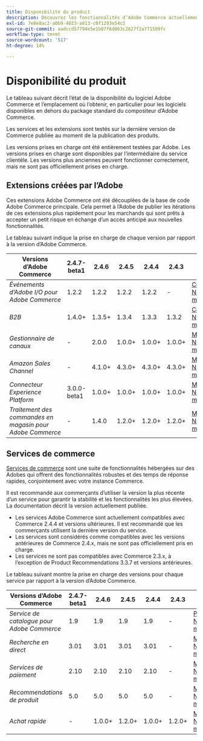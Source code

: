 ```yaml
---
title: Disponibilité du produit
description: Découvrez les fonctionnalités d’Adobe Commerce actuellement prises en charge et vérifiez leur compatibilité avec des versions Adobe Commerce spécifiques.
exl-id: 7e8e8ac2-a0b9-4023-a813-c0f1293e54c2
source-git-commit: aadccd57794e5e1b07f6d863c2627f2a771509fc
workflow-type: tm+mt
source-wordcount: '517'
ht-degree: 14%

---
```


# Disponibilité du produit

Le tableau suivant décrit l’état de la disponibilité du logiciel Adobe Commerce et l’emplacement où l’obtenir, en particulier pour les logiciels disponibles en dehors du package standard du compositeur d’Adobe Commerce.

Les services et les extensions sont testés sur la dernière version de Commerce publiée au moment de la publication des produits.

Les versions prises en charge ont été entièrement testées par Adobe. Les versions prises en charge sont disponibles par l’intermédiaire du service clientèle. Les versions plus anciennes peuvent fonctionner correctement, mais ne sont pas officiellement prises en charge.

## Extensions créées par l’Adobe

Ces extensions Adobe Commerce ont été découplées de la base de code Adobe Commerce principale. Cela permet à l’Adobe de publier les itérations de ces extensions plus rapidement pour les marchands qui sont prêts à accepter un petit risque en échange d’un accès anticipé aux nouvelles fonctionnalités.

Le tableau suivant indique la prise en charge de chaque version par rapport à la version d’Adobe Commerce.

| **Versions d’Adobe Commerce** | 2.4.7-beta1 | 2.4.6 | 2.4.5 | 2.4.4 | 2.4.3 |                                                                                                                                                                                                                                          |
|----------------------------------------|-------------|--------|--------|--------|--------|------------------------------------------------------------------------------------------------------------------------------------------------------------------------------------------------------------------------------------------|
| _Événements d’Adobe I/O pour Adobe Commerce_ | 1.2.2 | 1.2.2 | 1.2.2 | 1.2.2 | - | [Compositeur](https://developer.adobe.com/commerce/events/get-started/installation/) <br/>[Notes de mise à jour](https://developer.adobe.com/commerce/events/get-started/release-notes/) |
| _B2B_ | 1.4.0+ | 1.3.5+ | 1.3.4 | 1.3.3 | 1.3.2 | [Compositeur](https://experienceleague.adobe.com/docs/commerce-admin/b2b/install.html) <br/> [Notes de mise à jour](https://experienceleague.adobe.com/docs/commerce-admin/b2b/release-notes.html) |
| _Gestionnaire de canaux_ | - | 2.0.0 | 1.0.0+ | 1.0.0+ | 1.0.0+ | [Marché](https://commercemarketplace.adobe.com/magento-channel-manager.html)<br/> [Notes de mise à jour](https://experienceleague.adobe.com/docs/commerce-channels/channel-manager/release-notes.html) |
| _Amazon Sales Channel_ | - | 4.1.0+ | 4.3.0+ | 4.3.0+ | 4.3.0+ | [Marché](https://commercemarketplace.adobe.com/magento-module-amazon.html)<br/> [Notes de mise à jour](https://experienceleague.adobe.com/docs/commerce-channels/amazon/release-notes.html) |
| _Connecteur Experience Platform_ | 3.0.0-beta1 | 1.0.0+ | 1.0.0+ | 1.0.0+ | 1.0.0+ | [Marché](https://commercemarketplace.adobe.com/magento-experience-platform-connector.html)<br/>[Notes de mise à jour](https://experienceleague.adobe.com/docs/commerce-merchant-services/experience-platform-connector/release-notes.html) |
| _Traitement des commandes en magasin pour Adobe Commerce_ | - | 1.4.0 | 1.2.0+ | 1.2.0+ | 1.2.0+ | [Marché](https://commercemarketplace.adobe.com/store-fulfillment-magento-walmart.html)<br/> [Notes de mise à jour](https://experienceleague.adobe.com/docs/commerce-merchant-services/store-fulfillment/release-notes.html) |

## Services de commerce

[Services de commerce](https://experienceleague.adobe.com/docs/commerce-merchant-services/user-guides/home.html) sont une suite de fonctionnalités hébergées sur des Adobes qui offrent des fonctionnalités robustes et des temps de réponse rapides, conjointement avec votre instance Commerce.

Il est recommandé aux commerçants d’utiliser la version la plus récente d’un service pour garantir la stabilité et les fonctionnalités les plus élevées. La documentation décrit la version actuellement publiée.

* Les services Adobe Commerce sont actuellement compatibles avec Commerce 2.4.4 et versions ultérieures. Il est recommandé que les commerçants utilisent la dernière version du service.
* Les services sont considérés comme compatibles avec les versions antérieures de Commerce 2.4.x, mais ne sont pas officiellement pris en charge.
* Les services ne sont pas compatibles avec Commerce 2.3.x, à l’exception de Product Recommendations 3.3.7 et versions antérieures.

Le tableau suivant montre la prise en charge des versions pour chaque service par rapport à la version d’Adobe Commerce.

| **Versions d’Adobe Commerce** | 2.4.7-beta1 | 2.4.6 | 2.4.5 | 2.4.4 | 2.4.3 |                                                                                                                                                                                                                                                |
|--------------------------------------|-------------|--------|--------|--------|--------|------------------------------------------------------------------------------------------------------------------------------------------------------------------------------------------------------------------------------------------------|
| _Service de catalogue pour Adobe Commerce_ | 1.9 | 1.9 | 1.9 | 1.9 | - | [Présentation](https://experienceleague.adobe.com/docs/commerce-merchant-services/catalog-service/guide-overview.html)<br/> [Notes de mise à jour](https://experienceleague.adobe.com/docs/commerce-merchant-services/catalog-service/release-notes.html) |
| _Recherche en direct_ | 3.01 | 3.01 | 3.01 | 3.01 | - | [Marché](https://commercemarketplace.adobe.com/magento-live-search.html)<br/>[Notes de mise à jour](https://experienceleague.adobe.com/docs/commerce-merchant-services/live-search/release-notes.html) |
| _Services de paiement_ | 2.10 | 2.10 | 2.10 | 2.10 | - | [Marché](https://commercemarketplace.adobe.com/magento-payment-services.html)<br/> [Notes de mise à jour](https://commercemarketplace.adobe.com/magento-payment-services.html) |
| _Recommendations de produit_ | 5.0 | 5.0 | 5.0 | 5.0 | - | [Marché](https://commercemarketplace.adobe.com/magento-product-recommendations.html)<br/> [Notes de mise à jour](https://experienceleague.adobe.com/docs/commerce-merchant-services/product-recommendations/release-notes.html) |
| _Achat rapide_ | - | 1.0.0+ | 1.2.0+ | 1.0.0+ | 1.2.0+ | [Marché](https://commercemarketplace.adobe.com/magento-quick-checkout.html)<br/> [Notes de mise à jour](https://experienceleague.adobe.com/docs/commerce-merchant-services/product-recommendations/release-notes.html) |
